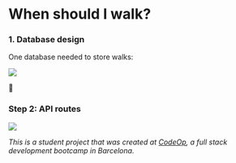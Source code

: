 # When should I walk?

### 1. Database design

One database needed to store walks:

![](https://i.imgur.com/UZaZhlW.png)

:rocket:

### Step 2: API routes

![](https://i.imgur.com/qlz7q4V.png)

_This is a student project that was created at [CodeOp](http://codeop.tech), a full stack development bootcamp in Barcelona._
